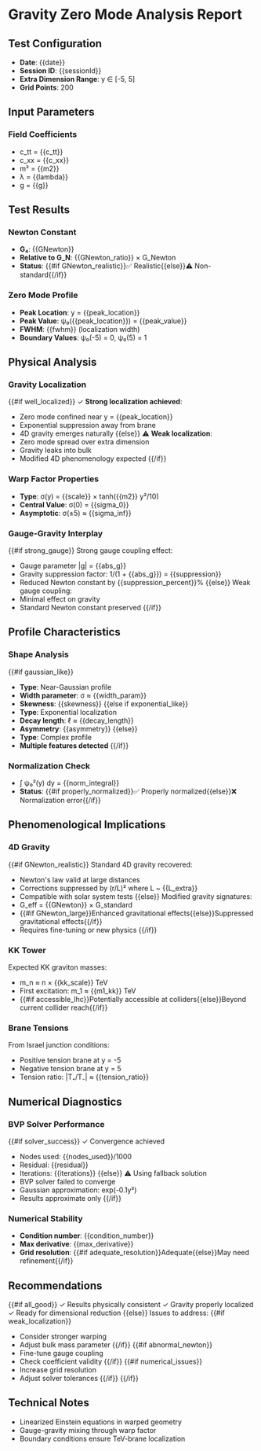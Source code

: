# Gravity Zero Mode Analysis Report

## Test Configuration
- **Date**: {{date}}
- **Session ID**: {{sessionId}}
- **Extra Dimension Range**: y ∈ [-5, 5]
- **Grid Points**: 200

## Input Parameters
### Field Coefficients
- c_tt = {{c_tt}}
- c_xx = {{c_xx}}
- m² = {{m2}}
- λ = {{lambda}}
- g = {{g}}

## Test Results

### Newton Constant
- **G₄**: {{GNewton}}
- **Relative to G_N**: {{GNewton_ratio}} × G_Newton
- **Status**: {{#if GNewton_realistic}}✅ Realistic{{else}}⚠️ Non-standard{{/if}}

### Zero Mode Profile
- **Peak Location**: y = {{peak_location}}
- **Peak Value**: ψ₀({{peak_location}}) = {{peak_value}}
- **FWHM**: {{fwhm}} (localization width)
- **Boundary Values**: ψ₀(-5) = 0, ψ₀(5) = 1

## Physical Analysis

### Gravity Localization
{{#if well_localized}}
✓ **Strong localization achieved**:
- Zero mode confined near y = {{peak_location}}
- Exponential suppression away from brane
- 4D gravity emerges naturally
{{else}}
⚠️ **Weak localization**:
- Zero mode spread over extra dimension
- Gravity leaks into bulk
- Modified 4D phenomenology expected
{{/if}}

### Warp Factor Properties
- **Type**: σ(y) = {{scale}} × tanh({{m2}} y²/10)
- **Central Value**: σ(0) = {{sigma_0}}
- **Asymptotic**: σ(±5) ≈ {{sigma_inf}}

### Gauge-Gravity Interplay
{{#if strong_gauge}}
Strong gauge coupling effect:
- Gauge parameter |g| = {{abs_g}}
- Gravity suppression factor: 1/(1 + {{abs_g}}) = {{suppression}}
- Reduced Newton constant by {{suppression_percent}}%
{{else}}
Weak gauge coupling:
- Minimal effect on gravity
- Standard Newton constant preserved
{{/if}}

## Profile Characteristics

### Shape Analysis
{{#if gaussian_like}}
- **Type**: Near-Gaussian profile
- **Width parameter**: σ ≈ {{width_param}}
- **Skewness**: {{skewness}}
{{else if exponential_like}}
- **Type**: Exponential localization
- **Decay length**: ℓ ≈ {{decay_length}}
- **Asymmetry**: {{asymmetry}}
{{else}}
- **Type**: Complex profile
- **Multiple features detected**
{{/if}}

### Normalization Check
- ∫ ψ₀²(y) dy = {{norm_integral}}
- **Status**: {{#if properly_normalized}}✅ Properly normalized{{else}}❌ Normalization error{{/if}}

## Phenomenological Implications

### 4D Gravity
{{#if GNewton_realistic}}
Standard 4D gravity recovered:
- Newton's law valid at large distances
- Corrections suppressed by (r/L)² where L ~ {{L_extra}}
- Compatible with solar system tests
{{else}}
Modified gravity signatures:
- G_eff = {{GNewton}} × G_standard
- {{#if GNewton_large}}Enhanced gravitational effects{{else}}Suppressed gravitational effects{{/if}}
- Requires fine-tuning or new physics
{{/if}}

### KK Tower
Expected KK graviton masses:
- m_n ≈ n × {{kk_scale}} TeV
- First excitation: m_1 ≈ {{m1_kk}} TeV
- {{#if accessible_lhc}}Potentially accessible at colliders{{else}}Beyond current collider reach{{/if}}

### Brane Tensions
From Israel junction conditions:
- Positive tension brane at y = -5
- Negative tension brane at y = 5
- Tension ratio: |T₊/T₋| ≈ {{tension_ratio}}

## Numerical Diagnostics

### BVP Solver Performance
{{#if solver_success}}
✓ Convergence achieved
- Nodes used: {{nodes_used}}/1000
- Residual: {{residual}}
- Iterations: {{iterations}}
{{else}}
⚠️ Using fallback solution
- BVP solver failed to converge
- Gaussian approximation: exp(-0.1y²)
- Results approximate only
{{/if}}

### Numerical Stability
- **Condition number**: {{condition_number}}
- **Max derivative**: {{max_derivative}}
- **Grid resolution**: {{#if adequate_resolution}}Adequate{{else}}May need refinement{{/if}}

## Recommendations

{{#if all_good}}
✓ Results physically consistent
✓ Gravity properly localized
✓ Ready for dimensional reduction
{{else}}
Issues to address:
{{#if weak_localization}}
- Consider stronger warping
- Adjust bulk mass parameter
{{/if}}
{{#if abnormal_newton}}
- Fine-tune gauge coupling
- Check coefficient validity
{{/if}}
{{#if numerical_issues}}
- Increase grid resolution
- Adjust solver tolerances
{{/if}}
{{/if}}

## Technical Notes
- Linearized Einstein equations in warped geometry
- Gauge-gravity mixing through warp factor
- Boundary conditions ensure TeV-brane localization
